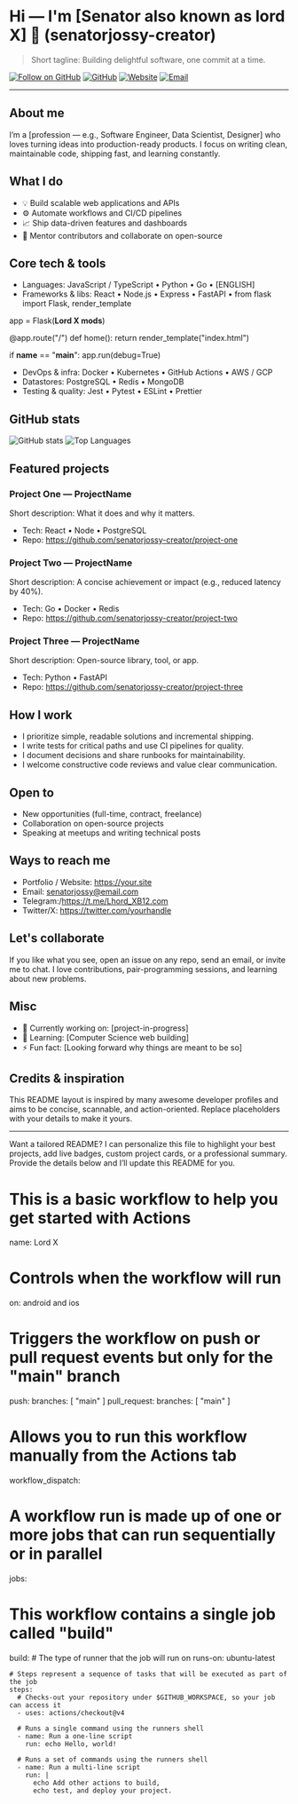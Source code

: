 # Hi — I'm [Senator also known as lord X] 👋 (senatorjossy-creator)

> Short tagline: Building delightful software, one commit at a time.

[![Follow on GitHub](https://img.shields.io/github/followers/senatorjossy-creator?label=Follow&style=social)](https://github.com/senatorjossy-creator)
[![GitHub](https://img.shields.io/badge/GitHub-senatorjossy--creator-181717?style=flat&logo=github)](https://github.com/senatorjossy-creator)
[![Website](https://img.shields.io/badge/Website-YourSite-blue?style=flat&logo=google-chrome)](https://t,me@Lhord_XBot)
[![Email](https://img.shields.io/badge/Email-you%40email.com-c14438?style=flat&logo=gmail)](mailto:senatorjossy@email.com)

---

About me
--------

I’m a [profession — e.g., Software Engineer, Data Scientist, Designer] who loves turning ideas into production-ready products. I focus on writing clean, maintainable code, shipping fast, and learning constantly.

What I do
---------

- 💡 Build scalable web applications and APIs
- ⚙️ Automate workflows and CI/CD pipelines
- 📈 Ship data-driven features and dashboards
- 🤝 Mentor contributors and collaborate on open-source

Core tech & tools
-----------------

- Languages: JavaScript / TypeScript • Python • Go • [ENGLISH]
- Frameworks & libs: React • Node.js • Express • FastAPI • from flask import Flask, render_template

app = Flask(__Lord X mods__)

@app.route("/")
def home():
    return render_template("index.html")

if __name__ == "__main__":
    app.run(debug=True)

- DevOps & infra: Docker • Kubernetes • GitHub Actions • AWS / GCP
- Datastores: PostgreSQL • Redis • MongoDB
- Testing & quality: Jest • Pytest • ESLint • Prettier

GitHub stats
------------

![GitHub stats](https://github-readme-stats.vercel.app/api?username=senatorjossy-creator&show_icons=true&theme=radical)
![Top Languages](https://github-readme-stats.vercel.app/api/top-langs/?username=senatorjossy-creator&layout=compact&theme=radical)

Featured projects
-----------------

### Project One — ProjectName
Short description: What it does and why it matters.
- Tech: React • Node • PostgreSQL
- Repo: https://github.com/senatorjossy-creator/project-one

### Project Two — ProjectName
Short description: A concise achievement or impact (e.g., reduced latency by 40%).
- Tech: Go • Docker • Redis
- Repo: https://github.com/senatorjossy-creator/project-two

### Project Three — ProjectName
Short description: Open-source library, tool, or app.
- Tech: Python • FastAPI
- Repo: https://github.com/senatorjossy-creator/project-three

How I work
----------

- I prioritize simple, readable solutions and incremental shipping.
- I write tests for critical paths and use CI pipelines for quality.
- I document decisions and share runbooks for maintainability.
- I welcome constructive code reviews and value clear communication.

Open to
-------

- New opportunities (full-time, contract, freelance)
- Collaboration on open-source projects
- Speaking at meetups and writing technical posts

Ways to reach me
----------------

- Portfolio / Website: https://your.site
- Email: senatorjossy@email.com
- Telegram:/https://t.me/Lhord_XB12.com
- Twitter/X: https://twitter.com/yourhandle

Let's collaborate
-----------------

If you like what you see, open an issue on any repo, send an email, or invite me to chat. I love contributions, pair-programming sessions, and learning about new problems.

Misc
----

- 🔭 Currently working on: [project-in-progress]
- 🌱 Learning: [Computer Science web building]
- ⚡ Fun fact: [Looking forward why things are meant to be so]

Credits & inspiration
---------------------

This README layout is inspired by many awesome developer profiles and aims to be concise, scannable, and action-oriented. Replace placeholders with your details to make it yours.

---

Want a tailored README? I can personalize this file to highlight your best projects, add live badges, custom project cards, or a professional summary. Provide the details below and I’ll update this README for you.
# This is a basic workflow to help you get started with Actions

name: Lord X

# Controls when the workflow will run
on: android and ios
  # Triggers the workflow on push or pull request events but only for the "main" branch
  push:
    branches: [ "main" ]
  pull_request:
    branches: [ "main" ]

  # Allows you to run this workflow manually from the Actions tab
  workflow_dispatch:

# A workflow run is made up of one or more jobs that can run sequentially or in parallel
jobs:
  # This workflow contains a single job called "build"
  build:
    # The type of runner that the job will run on
    runs-on: ubuntu-latest

    # Steps represent a sequence of tasks that will be executed as part of the job
    steps:
      # Checks-out your repository under $GITHUB_WORKSPACE, so your job can access it
      - uses: actions/checkout@v4

      # Runs a single command using the runners shell
      - name: Run a one-line script
        run: echo Hello, world!

      # Runs a set of commands using the runners shell
      - name: Run a multi-line script
        run: |
          echo Add other actions to build,
          echo test, and deploy your project.
